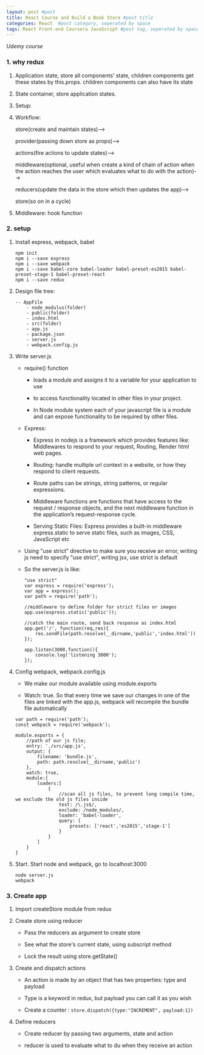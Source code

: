 ```yaml
---
layout: post #post
title: React Course and Build a Book Store #post title
categories: React  #post category, seperated by space
tags: React Front-end Coursera JavaScript #post tag, seperated by space
---
```



*Udemy course*


### 1. why redux

1. Application state, store all components' state, children components get these states by this.props. children components can also have its state 

2. State container, store application states.

3. Setup:

4. Workflow: 

   store(create and maintain states)-->
   
   provider(passing down store as props)-->
   
   actions(fire actions to update states)-->
   
   middleware(optional, useful when create a kind of chain of action when the action reaches the user which evaluates what to do with the action)-->
   
   reducers(update the data in the store which then updates the app)-->
   
   store(so on in a cycle)
   
5. Middleware: hook function
 
### 2. setup 
 
1. Install express, webpack, babel

    ```
    npm init
    npm i --save express
    npm i --save webpack
    npm i --save babel-core babel-loader babel-preset-es2015 babel-preset-stage-1 babel-preset-react
    npm i --save redux
    ```
  
2. Design file tree:

    ```
    -- AppFile
        - node_modulus(folder)
        - public(folder)
        - index.html
        - src(folder)
        - app.js
        - package.json
        - server.js
        - webpack.config.js   
    ```
 
3. Write server.js

    - require() function 

        - loads a module and assigns it to a variable for your application to use

        - to access functionality located in other files in your project.

        - In Node module system each of your javascript file is a module and can expose functionality to be required by other files.
    
    - Express: 

        - Express in nodejs is a framework which provides features like: Middlewares to respond to your request, Routing, Render html web pages. 
        
        - Routing: handle multiple url context in a website, or how they respond to client requests.
        
        - Route paths can be strings, string patterns, or regular expressions.
        
        - Middleware functions are functions that have access to the request / response objects, and the next middleware function in the application’s request-response cycle. 
        
        - Serving Static Files: Express provides a built-in middleware express.static to serve static files, such as images, CSS, JavaScript etc

    -  Using "use strict" directive to make sure you receive an error, writing js need to specify "use strict", writing jsx, use strict is default

    - So the server.js is like:

        ```
        "use strict"
        var express = require('express');
        var app = express();
        var path = require('path');

        //middleware to define folder for strict files or images
        app.use(express.static('public'));

        //catch the main route, send back response as index.html
        app.get('/', function(req,res){
            res.sendFile(path.resolve(__dirname,'public','index.html'))
        });

        app.listen(3000,function(){
            console.log('listening 3000');
        });
        ```

4. Config webpack, webpack.config.js

    - We make our module available using module.exports

    - Watch: true. So that every time we save our changes in one of the files are linked with the app.js, webpack will recompile the bundle file automatically

    ```
    var path = require('path');
    const webpack = require('webpack');

    module.exports = {
        //path of our js file; 
        entry: './src/app.js',
        output: {
            filename: 'bundle.js',
            path: path.resolve(__dirname,'public')
        },
        watch: true,
        module:{
            loaders:[
                {
                    //scan all js files, to prevent long compile time, we exclude the old js files inside
                    test: /\.js$/,
                    exclude: /node_modules/,
                    loader: 'babel-loader',
                    query: {
                        presets: ['react','es2015','stage-1']
                    }
                }
            ]
        }
    }
    ```

5. Start. Start node and webpack, go to localhost:3000

    ```
    node server.js
    webpack
    ```

### 3. Create app

1. Import createStore module from redux

2. Create store using reducer

    - Pass the reducers as argument to create store

    - See what the store's current state, using subscript method

    - Lock the result using store.getState()

3. Create and dispatch actions

    - An action is made by an object that has two properties: type and payload
    
    - Type is a keyword in redux, but payload you can call it as you wish

    - Create a counter : `store.dispatch({type:"INCREMENT", payload:1})`


4. Define reducers

    - Create reducer by passing two arguments, state and action

    - reducer is used to evaluate what to du when they receive an action

